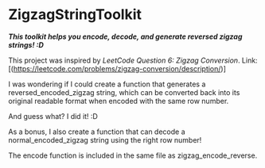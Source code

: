 # ZigzagStringToolkit
***This toolkit helps you encode, decode, and generate reversed zigzag strings! :D***

This project was inspired by *LeetCode Question 6: Zigzag Conversion*.
Link: [(https://leetcode.com/problems/zigzag-conversion/description/)]

I was wondering if I could create a function that generates a reversed_encoded_zigzag string, which can be converted back into its original readable format when encoded with the same row number.

And guess what? I did it! :D

As a bonus, I also create a function that can decode a normal_encoded_zigzag string using the right row number!

The encode function is included in the same file as zigzag_encode_reverse.
